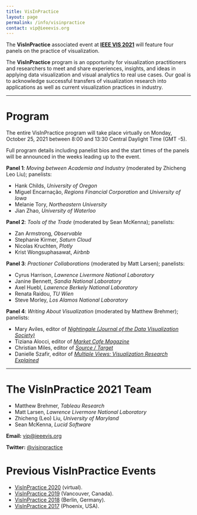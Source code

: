 ```yaml
---
title: VisInPractice
layout: page
permalink: /info/visinpractice
contact: vip@ieeevis.org
---
```


The **VisInPractice** associated event at **[IEEE VIS 2021](http://ieeevis.org/year/2021/welcome)** will feature four panels on the practice of visualization.

The **VisInPractice** program is an opportunity for visualization practitioners and researchers to meet and share experiences, insights, and ideas in applying data visualization and visual analytics to real use cases. Our goal is to acknowledge successful transfers of visualization research into applications as well as current visualization practices in industry.

- - -

# Program

The entire VisInPractice program will take place virtually on Monday, October 25, 2021 between 8:00 and 13:30 Central Daylight Time (GMT -5). 

Full program details including panelist bios and the start times of the panels will be announced in the weeks leading up to the event.

**Panel 1**: _Moving between Academia and Industry_ (moderated by Zhicheng Leo Liu); panelists:

* Hank Childs, _University of Oregon_
* Miguel Encarnação, _Regions Financial Corporation_ and _University of Iowa_
* Melanie Tory, _Northeastern University_
* Jian Zhao, _University of Waterloo_


**Panel 2**: _Tools of the Trade_ (moderated by Sean McKenna); panelists:

* Zan Armstrong, _Observable_
* Stephanie Kirmer, _Saturn Cloud_
* Nicolas Kruchten, _Plotly_
* Krist Wongsuphasawat, _Airbnb_


**Panel 3**: _Practioner Collaborations_ (moderated by Matt Larsen); panelists:

* Cyrus Harrison, _Lawrence Livermore National Laboratory_
* Janine Bennett, _Sandia National Laboratory_
* Axel Huebl, _Lawrence Berkely National Laboratory_
* Renata Raidou, _TU Wien_
* Steve Morley, _Los Alamos National Laboratory_


**Panel 4**: _Writing About Visualization_ (moderated by Matthew Brehmer); panelists:

* Mary Aviles, editor of _[Nightingale (Journal of the Data Visualization Society)](https://nightingaledvs.com/)_
* Tiziana Alocci, editor of _[Market Cafe Magazine](https://www.marketcafemag.com/)_
* Christian Miles, editor of _[Source / Target](https://sourcetarget.email/)_
* Danielle Szafir, editor of _[Multiple Views: Visualization Research Explained](https://medium.com/multiple-views-visualization-research-explained)_

- - -

# The VisInPractice 2021 Team

* Matthew Brehmer, _Tableau Research_
* Matt Larsen, _Lawrence Livermore National Laboratory_
* Zhicheng (Leo) Liu, _University of Maryland_
* Sean McKenna, _Lucid Software_

**Email:** [vip@ieeevis.org](mailto:vip@ieeevis.org)

**Twitter:** [@visinpractice](https://twitter.com/visinpractice)

# Previous VisInPractice Events 

* [VisInPractice 2020](https://visinpractice.github.io/assets/vip2020/index.html) (virtual).
* [VisInPractice 2019](https://visinpractice.github.io/assets/vip2019/index.html) (Vancouver, Canada).
* [VisInPractice 2018](https://visinpractice.github.io/assets/vip2018/index.html) (Berlin, Germany).
* [VisInPractice 2017](https://visinpractice.github.io/assets/vip2017/index.html) (Phoenix, USA).
